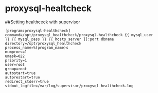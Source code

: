 # proxysql-healtcheck

##Setting healthceck with supervisor
```
[program:proxysql-healthcheck]
command=/opt/proxysql_healthcheck/proxysql-healthcheck {{ mysql_user }} {{ mysql_pass }} {{ hosts_server }}:port dbname
directory=/opt/proxysql_healthcheck
process_name=%(program_name)s
numprocs=1
umask=022
priority=1
user=root
group=root
autostart=true
autorestart=true
redirect_stderr=true
stdout_logfile=/var/log/supervisor/proxysql-healthcheck.log
```


